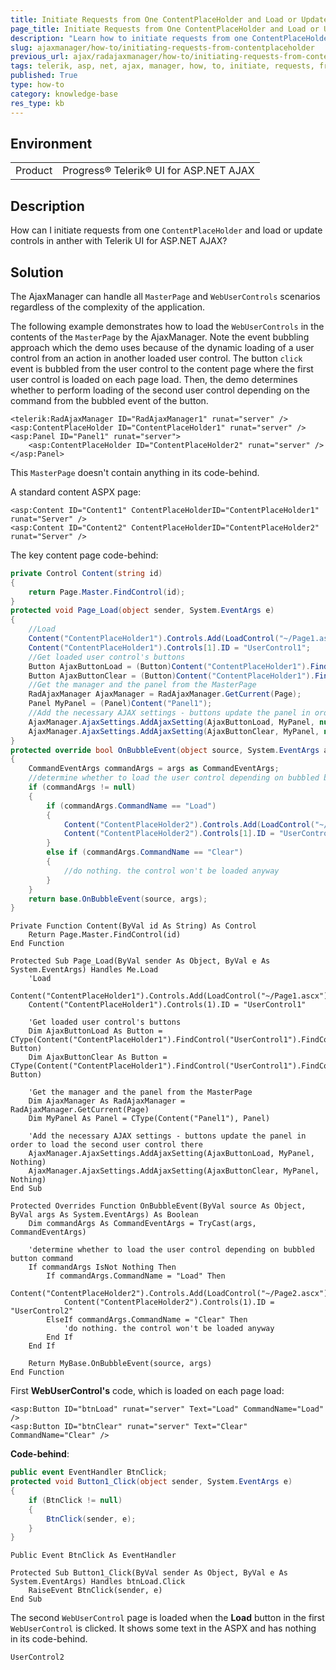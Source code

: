 ```yaml
---
title: Initiate Requests from One ContentPlaceHolder and Load or Update Controls in Another
page_title: Initiate Requests from One ContentPlaceHolder and Load or Update Controls in Another
description: "Learn how to initiate requests from one ContentPlaceHolder and load or update controls in anther with Telerik UI for ASP.NET AJAX."
slug: ajaxmanager/how-to/initiating-requests-from-contentplaceholder
previous_url: ajax/radajaxmanager/how-to/initiating-requests-from-contentplaceholder, controls/ajaxmanager/how-to/initiating-requests-from-contentplaceholder
tags: telerik, asp, net, ajax, manager, how, to, initiate, requests, from, one, contentplaceholder, and, load, update, controls, in, another
published: True
type: how-to
category: knowledge-base
res_type: kb
---
```


## Environment

<table>
	<tbody>
		<tr>
			<td>Product</td>
			<td>Progress® Telerik® UI for ASP.NET AJAX</td>
		</tr>
	</tbody>
</table>

## Description

How can I initiate requests from one `ContentPlaceHolder` and load or update controls in anther with Telerik UI for ASP.NET AJAX? 

## Solution

The AjaxManager can handle all `MasterPage` and `WebUserControls` scenarios regardless of the complexity of the application. 

The following example demonstrates how to load the `WebUserControls` in the contents of the `MasterPage` by the AjaxManager. Note the event bubbling approach which the demo uses because of the dynamic loading of a user control from an action in another loaded user control. The button `click` event is bubbled from the user control to the content page where the first user control is loaded on each page load. Then, the demo determines whether to perform loading of the second user control depending on the command from the bubbled event of the button.

````ASP.NET
<telerik:RadAjaxManager ID="RadAjaxManager1" runat="server" />
<asp:ContentPlaceHolder ID="ContentPlaceHolder1" runat="server" />
<asp:Panel ID="Panel1" runat="server">
    <asp:ContentPlaceHolder ID="ContentPlaceHolder2" runat="server" />
</asp:Panel>
````

This `MasterPage` doesn't contain anything in its code-behind.

A standard content ASPX page:

````ASP.NET
<asp:Content ID="Content1" ContentPlaceHolderID="ContentPlaceHolder1" runat="Server" />
<asp:Content ID="Content2" ContentPlaceHolderID="ContentPlaceHolder2" runat="Server" />
````

The key content page code-behind:

````C#
private Control Content(string id)
{
    return Page.Master.FindControl(id);
}
protected void Page_Load(object sender, System.EventArgs e)
{
    //Load
    Content("ContentPlaceHolder1").Controls.Add(LoadControl("~/Page1.ascx"));
    Content("ContentPlaceHolder1").Controls[1].ID = "UserControl1";
    //Get loaded user control's buttons
    Button AjaxButtonLoad = (Button)Content("ContentPlaceHolder1").FindControl("UserControl1").FindControl("btnLoad");
    Button AjaxButtonClear = (Button)Content("ContentPlaceHolder1").FindControl("UserControl1").FindControl("btnClear");
    //Get the manager and the panel from the MasterPage
    RadAjaxManager AjaxManager = RadAjaxManager.GetCurrent(Page);
    Panel MyPanel = (Panel)Content("Panel1");
    //Add the necessary AJAX settings - buttons update the panel in order to load the second user control there
    AjaxManager.AjaxSettings.AddAjaxSetting(AjaxButtonLoad, MyPanel, null);
    AjaxManager.AjaxSettings.AddAjaxSetting(AjaxButtonClear, MyPanel, null);
}
protected override bool OnBubbleEvent(object source, System.EventArgs args)
{
    CommandEventArgs commandArgs = args as CommandEventArgs;
    //determine whether to load the user control depending on bubbled button command
    if (commandArgs != null)
    {
        if (commandArgs.CommandName == "Load")
        {
            Content("ContentPlaceHolder2").Controls.Add(LoadControl("~/Page2.ascx"));
            Content("ContentPlaceHolder2").Controls[1].ID = "UserControl2";
        }
        else if (commandArgs.CommandName == "Clear")
        {
            //do nothing. the control won't be loaded anyway
        }
    }
    return base.OnBubbleEvent(source, args);
}
````
````VB
Private Function Content(ByVal id As String) As Control
    Return Page.Master.FindControl(id)
End Function

Protected Sub Page_Load(ByVal sender As Object, ByVal e As System.EventArgs) Handles Me.Load
    'Load
    Content("ContentPlaceHolder1").Controls.Add(LoadControl("~/Page1.ascx"))
    Content("ContentPlaceHolder1").Controls(1).ID = "UserControl1"

    'Get loaded user control's buttons
    Dim AjaxButtonLoad As Button = CType(Content("ContentPlaceHolder1").FindControl("UserControl1").FindControl("btnLoad"), Button)
    Dim AjaxButtonClear As Button = CType(Content("ContentPlaceHolder1").FindControl("UserControl1").FindControl("btnClear"), Button)

    'Get the manager and the panel from the MasterPage
    Dim AjaxManager As RadAjaxManager = RadAjaxManager.GetCurrent(Page)
    Dim MyPanel As Panel = CType(Content("Panel1"), Panel)

    'Add the necessary AJAX settings - buttons update the panel in order to load the second user control there
    AjaxManager.AjaxSettings.AddAjaxSetting(AjaxButtonLoad, MyPanel, Nothing)
    AjaxManager.AjaxSettings.AddAjaxSetting(AjaxButtonClear, MyPanel, Nothing)
End Sub

Protected Overrides Function OnBubbleEvent(ByVal source As Object, ByVal args As System.EventArgs) As Boolean
    Dim commandArgs As CommandEventArgs = TryCast(args, CommandEventArgs)

    'determine whether to load the user control depending on bubbled button command
    If commandArgs IsNot Nothing Then
        If commandArgs.CommandName = "Load" Then
            Content("ContentPlaceHolder2").Controls.Add(LoadControl("~/Page2.ascx"))
            Content("ContentPlaceHolder2").Controls(1).ID = "UserControl2"
        ElseIf commandArgs.CommandName = "Clear" Then
            'do nothing. the control won't be loaded anyway
        End If
    End If

    Return MyBase.OnBubbleEvent(source, args)
End Function
````

First **WebUserControl's** code, which is loaded on each page load:

````ASP.NET
<asp:Button ID="btnLoad" runat="server" Text="Load" CommandName="Load" />
<asp:Button ID="btnClear" runat="server" Text="Clear" CommandName="Clear" />
````

**Code-behind**:

````C#
public event EventHandler BtnClick;
protected void Button1_Click(object sender, System.EventArgs e)
{
    if (BtnClick != null)
    {
        BtnClick(sender, e);
    }
}
````
````VB
Public Event BtnClick As EventHandler

Protected Sub Button1_Click(ByVal sender As Object, ByVal e As System.EventArgs) Handles btnLoad.Click
    RaiseEvent BtnClick(sender, e)
End Sub
````

The second `WebUserControl` page is loaded when the **Load** button in the first `WebUserControl` is clicked. It shows some text in the ASPX and has nothing in its code-behind.

````ASP.NET
UserControl2
````


